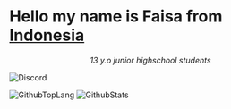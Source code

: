 <h1>Hello my name is Faisa from <a href="https://id.m.wikipedia.org/wiki/Indonesia">Indonesia</a></h1>
<i><p align="center">13 y.o junior highschool students</p></i>

![Discord](https://discord.c99.nl/widget/theme-2/784743250791104512.png)

![GithubTopLang](https://github-readme-stats.vercel.app/api/top-langs/?username=justfaisa&layout=compact&theme=tokyonight&langs_count=10)
![GithubStats](https://github-readme-stats.vercel.app/api?username=justfaisa&show_icons=true&theme=tokyonight)
